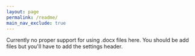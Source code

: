 ```yaml
---
layout: page
permalink: /readme/
main_nav_exclude: true
---
```


Currently no proper support for using .docx files here. You should be add files but you'll have to add the settings header. 